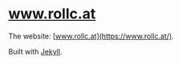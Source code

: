 # www.rollc.at

The website: [www.rollc.at](https://www.rollc.at/).

Built with [Jekyll](https://jekyllrb.com).
